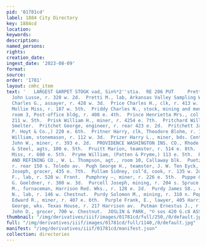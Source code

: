 ```yaml
---
pid: '01781cd'
label: 1884 City Directory
key: 1884cd
location: 
keywords: 
description: 
named_persons: 
rights: 
creation_date: 
ingest_date: '2023-08-09'
format: 
source: 
order: '1781'
layout: cmhc_item
text: '   LARGEST GARPET STOGK vad, Sin%*2''stia.  RE 206 PUT     Pretti Elario, barkpr,
  John Lusse, r. 320 w. 2d.  Pretti M., lab, Arkansas Valley Sampling Wks.  Price
  Charles G., assayer, r. 428 w. 3d.  Price Charles H., clk, r. 413 w. 4th.  Price
  Mollie Miss, r. 187 w. 5th.  Priddy Charles N., stock, mining and money broker,
  room 3, Post-office bldg, r. 408 e. 4th.  Prince Henrietta Mrs., col’d, r. rear
  211 w. 5th.  Prisk William H., miner, r. 4254 e. 7th.  Pritchard William, lab, American
  Smelter.  Pritchet George, engineer, r. rear 423 e. 2d.  Pritchett James B., (C.
  P. Hoyt & Co.,) 220 e. 6th.  Pritner Harry, clk, Theodore Blohm, r. 112 w. 3d.  Pritner
  William, stonemason, r. 112 w. 3d.  Prizer Harry L., miner, bds. Central House.  Proctor
  John W., miner, r. 393 e. 2d.  PROVIDENCE WASHINGTON INS. CO., Rhode Island, Buck
  & Steel, agts, 100 e. 5th.  Pruitt Marion, teamster, r. 514 e. 8th.  Prussen Maria
  Miss, r. 600 e. 5th.  Pryme William, (Patten & Pryme,) 113 e. 5th.  PUEBLO SMELTING
  AND REFINING CO., W. L. Thompson, agt., room 10, Callaway blk.  Puetz John, miner,
  r. rear 150 s. Toledo av.  Pugh George H., teamster, J. W. Ten Eyck, r. 406 w. Elm.  Pulis
  Joseph, grocer, 435 e. 7th.  Pullam Sidney, col’d, cook, r. 135 w. 2d.  Pulley Thomas
  F., lab, r. 520 w. Front.  Pumphrey —, miner, r. 226 e. 5th.  Puppe Charles, clk,
  G. Goeldner, r. 300 w. 3d.  Purcell Joseph, mining, r. 204 s. Spruce.  Purdy George
  M., furnaceman, Harrison Red. Wks., r. 128 e. 2d.  Purdy James S8., r. 128 w. 4th.  Purdy
  N., lab, r. 146 w. Chestnut.  Purdy Solomon M., mining, r. 310 n. Poplar.  Purnell
  Edward R., miner, r. 407 e. 6th.  Purple Frank, E., lawyer, 405 Harrison av.  Purviance
  George, wks. Texas House, r. 217 Harrison av.  Putman Ernestus J., r. 700 w. Chestnut.  Putman
  John D., grocer, 700 w. Chestnut.  JOSLIN & PARK, "© sos 420 G.c8 ASSES:    '
thumbnail: "/img/derivatives/iiif/images/01781cd/full/250,/0/default.jpg"
full: "/img/derivatives/iiif/images/01781cd/full/1140,/0/default.jpg"
manifest: "/img/derivatives/iiif/01781cd/manifest.json"
collection: directories
---
```


